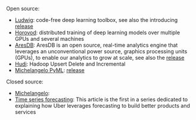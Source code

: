 Open source:

* [Ludwig](https://uber.github.io/ludwig/): code-free deep learning toolbox, see also the introducing [release](https://eng.uber.com/introducing-ludwig/)
* [Horovod](http://horovod.ai/): distributed training of deep learning models over multiple GPUs and several machines
* [AresDB](https://github.com/uber/aresdb): AresDB is an open source, real-time analytics engine that leverages an unconventional power source, graphics processing units (GPUs), to enable our analytics to grow at scale, see also the [release](https://eng.uber.com/aresdb/)
* [Hudi](https://eng.uber.com/hoodie/): Hadoop Upsert Delete and Incremental
* [Michelangelo PyML](http://pyml.sourceforge.net/): [release](https://eng.uber.com/michelangelo-pyml/)

Closed source:

* [Michelangelo](https://eng.uber.com/michelangelo/): 
* [Time series forecasting](https://eng.uber.com/forecasting-introduction/): This article is the first in a series dedicated to explaining how Uber leverages forecasting to build better products and services
